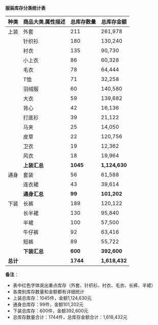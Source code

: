 **服装库存分类统计表**

| 种类 | 商品大类.属性描述 | 总库存数量 | 总库存金额 |
|------|------------------|------------|------------|
| 上装 | 外套             | 211        | 261,978    |
|      | 针织衫           | 180        | 130,240    |
|      | 衬衣             | 135        | 90,730     |
|      | 小上衣           | 86         | 60,328     |
|      | 毛衣             | 78         | 64,444     |
|      | T恤              | 71         | 32,258     |
|      | 羽绒服           | 60         | 140,580    |
|      | 大衣             | 59         | 139,682    |
|      | 背心             | 42         | 16,136     |
|      | 打底衫           | 39         | 21,122     |
|      | 马夹             | 25         | 14,050     |
|      | 皮草             | 22         | 120,756    |
|      | 卫衣             | 19         | 12,362     |
|      | 风衣             | 18         | 19,964     |
|      | **上装汇总**     | **1045**   | **1,124,630** |
| 通身 | 套装             | 56         | 61,588     |
|      | 连衣裙           | 43         | 39,614     |
|      | **通身汇总**     | **99**     | **101,202**   |
| 下装 | 长裤             | 189        | 120,122    |
|      | 长半裙           | 130        | 95,840     |
|      | 半裙             | 100        | 57,500     |
|      | 牛仔裤           | 92         | 63,416     |
|      | 短裤             | 89         | 55,722     |
|      | **下装汇总**     | **600**    | **392,600**   |
| **总计** |               | **1744**   | **1,618,432** |

**备注**：
- 表中红色字体突出重点库存（外套、针织衫、衬衣、毛衣、长裤、半裙）
- 各类别库存数量和金额都有详细统计
- 上装总库存：1045件，金额1,124,630元
- 通身总库存：99件，金额101,202元
- 下装总库存：600件，金额392,600元
- 总库存数量合计：1744件，总库存金额合计：1,618,432元